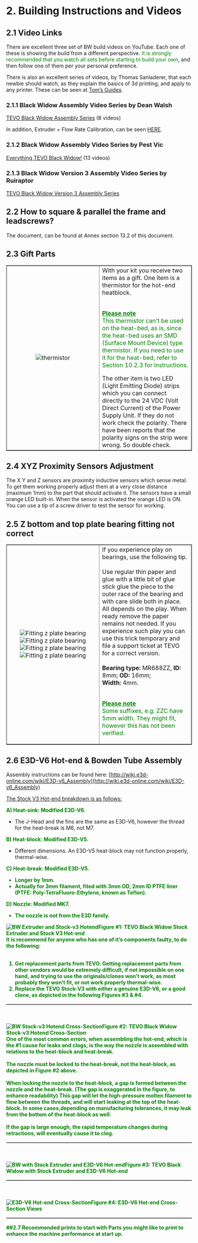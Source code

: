 # 2. Building Instructions and Videos

## 2.1 Video Links

There are excellent three set of BW build videos on YouTube. Each one of these is showing the build from a different perspective. <span style="color:green">It is strongly recommended that you watch all sets before starting to build your own</span>, and then follow one of them per your personal preference.

There is also an excellent series of videos, by Thomas Sanladerer, that each newbie should watch, as they explain the basics of 3d printing, and apply to any printer. These can be seen at [Tom’s Guides](http://www.youtube.com/playlist?list=PLDJMid0lOOYnRCAdbFfzECor3EbqF8euw).

### 2.1.1 Black Widow Assembly Video Series by Dean Walsh

[TEVO Black Widow Assembly Series](http://www.youtube.com/playlist?list=PLpGf9l-wO1ry6M2Z55NnX8bCmQ6LEky6o) \(8 videos\)

In addition, Extruder + Flow Rate Calibration, can be seen [HERE](http://www.youtube.com/watch?v=Gz8lieo0Nx8).

### 2.1.2 Black Widow Assembly Video Series by Pest Vic

[Everything TEVO Black Widow!](http://www.youtube.com/playlist?list=PLzvzDI0nZwjTXcTe7n32hQNmCUdO9Vrm-) \(13 videos\)

### 2.1.3 Black Widow Version 3 Assembly Video Series by Ruiraptor

[TEVO Black Widow Version 3 Assembly Series](http://www.youtube.com/playlist?list=PLY5Z2koT4Mi4JoQ_QZDS7pu9S1m0SqUiB)

## 2.2 How to square & parallel the frame and leadscrews?

The document, can be found at Annex section 13.2 of this document.

## 2.3 Gift Parts

<table border=1>
  <tbody>
    <tr>
      <td style="text-align:center; width:50%"><img src="assets/TEVO BW thermistor.png" alt="thermistor"></td>
      <td style="text-align:left; width:50%">With your kit you receive two items as a gift. One item is a thermistor for the hot-end heatblock. <br><br><p style="color:green"> <b style="text-decoration: underline;">Please note</b><br> This thermistor can't be used on the heat-bed, as is, since the heat-bed uses an SMD (Surface Mount Device) type thermistor. If you need to use it for the heat-bed, refer to Section 10.2.3 for instructions.</p>The other item is two LED (Light Emitting Diode) strips which you can connect directly to the 24 VDC (Volt Direct Current) of the Power Supply Unit. If they do not work check the polarity. There have been reports that the polarity signs on the strip were wrong. So double check.</th></td>
    </tr>
  </tbody>
</table>

## 2.4 XYZ Proximity Sensors Adjustment

The X Y and Z sensors are proximity inductive sensors which sense metal. To get them working properly adjust them at a very close distance (maximum 1mm) to the part that should activate it. The sensors have a small orange LED built-in. When the sensor is activated the orange LED is ON. You can use a tip of a screw driver to test the sensor for working.

## 2.5 Z bottom and top plate bearing fitting not correct

<table border=1>
  <tbody>
    <tr>
      <td style="text-align:center; width:50%"><img src="assets/z plate bearing fitting 01.png" alt="Fitting z plate bearing">
      <img src="assets/z plate bearing fitting 02.png" alt="Fitting z plate bearing">
      <img src="assets/z plate bearing fitting 03.png" alt="Fitting z plate bearing">
      <img src="assets/z plate bearing fitting 04.png" alt="Fitting z plate bearing">
      </td>
      <td style="text-align:left; width:50%">
      If you experience play on bearings, use the
following tip.<br><br>
Use regular thin paper and glue with a little bit of glue stick glue the piece to the outer race of the bearing and with care slide both in place. All depends on the play. When ready remove the paper remains not needed. If you experience such play you can use this trick temporary and file a support ticket at TEVO for a
correct version.<br><br>
<b>Bearing type:</b> MR688ZZ, <b>ID:</b> 8mm; <b>OD:</b> 16mm;<br>
<b>Width:</b> 4mm.<br><br><p style="color:green"> <b style="text-decoration: underline;">
Please note</b><br>
Some suffixes, e.g. ZZC have 5mm width. They
might fit, however this has not been verified.</p></td>
    </tr>
  </tbody>
</table>

## 2.6 E3D-V6 Hot-end & Bowden Tube Assembly
Assembly instructions can be found here: [http://wiki.e3d-online.com/wiki/E3D-v6_Assembly](http://wiki.e3d-online.com/wiki/E3D-v6_Assembly)

<span style="text-decoration: underline;">The Stock V3 Hot-end breakdown is as follows:</span>

<b style="color:green">A) Heat-sink: Modified E3D-V6.</b>
- The J-Head and the fins are the same as E3D-V6, however the thread for the heat-break is M6, not M7.

<b style="color:green">B) Heat-block: Modified E3D-V5.</b>
- Different dimensions. An E3D-V5 heat-block may not function properly, thermal-wise.

<b style="color:green">C) Heat-break: Modified E3D-V5.<b>
- Longer by 1mm.
- Actually for 3mm filament, fited with 3mm OD, 2mm ID PTFE liner (PTFE: Poly-TetraFluoro-Ethylene, known as Teflon).

<b style="color:green">D) Nozzle: Modified MK7.</b>
- The nozzle is not from the E3D family.
<table border=1>
  <tbody>
    <tr style="text-align:center"><img src="assets/BW Extruder and Stock-v3 Hotend General.png" alt="BW Extruder and Stock-v3 Hotend"></tr>
    <tr>      <b>Figure #1:</b> TEVO Black Widow Stock Extruder and Stock V3 Hot-end    </tr>
    <tr><br>It is recommend for anyone who has one of it’s components faulty, to do the following:<br><br>
    <ol>
<li>Get replacement parts from TEVO. Getting replacement parts from other vendors would be extremely difficult, if not impossible on one hand, and trying to use the originals/clones won’t work, as most probably they won’t fit, or not work properly thermal-wise.</li>
<li>Replace the TEVO Stock-V3 with either a genuine E3D-V6, or a good clone, as depicted in the following <b>Figures #3 & #4</b>.</li>    </ol></tr>
  </tbody>
</table>
<br><br>
<table border=1>
  <tbody>
    <tr style="text-align:center"><img src="assets/BW with Stock-v3 Hotend Cross-Section.png" alt="BW Stock-v3 Hotend Cross-Section"></tr>
    <tr><b>Figure #2:</b> TEVO Black Widow Stock-v3 Hotend Cross-Section</tr>
    <tr><br> One of the most common errors, when assembling the hot-end, which is the #1 cause for leaks and clogs, is the way the nozzle is assembled with relations to the heat-block and heat-break.<br><br>
The nozzle must be locked to the heat-break, not the heat-block, as depicted in <b>Figure #2</b> above.<br><br>
When locking the nozzle to the heat-block, a gap is formed between the nozzle and the heat-break. (<b style="color:green">The gap is exaggerated in the figure, to enhance readability</b>) This gap will let the high-pressure molten filament to flow between the threads, and will start leaking at the top of the heat-block. In some cases,depending on manufacturing tolerances, it may leak from the bottom of the heat-block as well.<br><br>
If the gap is large enough, the rapid temperature changes during retractions, will eventually cause it to clog.</tr>
  </tbody>
</table>
<br><br>
<table border=1>
  <tbody>
    <tr style="text-align:center"><img src="assets/BW with E3D Extruder and Hotend.png" alt="BW with Stock Extruder and E3D-V6 Hot-end"></tr>
    <tr>      <b>Figure #3:</b> TEVO Black Widow with Stock Extruder and E3D-V6 Hot-end</tr>
    </tbody>
</table>
<br><br>
<table border=1>
  <tbody>
    <tr style="text-align:center"><img src="assets/BW with E3D Hotend Cross-Section.png" alt="E3D-V6 Hot-end Cross-Section"></tr>
    <tr>      <b>Figure #4:</b> E3D-V6 Hot-end Cross-Section Views</tr>
    </tbody>
</table>
##2.7 Recommended prints to start with
Parts you might like to print to enhance the machine performance at start up.




















